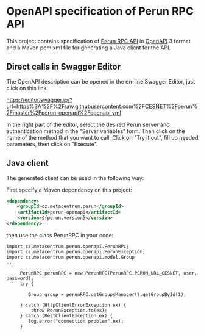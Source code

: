 # OpenAPI specification of Perun RPC API

This project contains specification of [Perun RPC API](https://perun-aai.org/documentation/technical-documentation/rpc-api/index.html) in [OpenAPI](https://swagger.io/docs/specification/about/) 3 
format and a Maven pom.xml file for generating a Java client for the API.

## Direct calls in Swagger Editor

The OpenAPI description can be opened in the on-line Swagger Editor, just click on this link:

https://editor.swagger.io/?url=https%3A%2F%2Fraw.githubusercontent.com%2FCESNET%2Fperun%2Fmaster%2Fperun-openapi%2Fopenapi.yml

In the right part of the editor, select the desired Perun server and authentication method in the “Server variables” form.
Then click on the name of the method that you want to call. Click on "Try it out", fill up needed parameters,
then click on "Execute".

## Java client
The generated client can be used in the following way:

First specify a Maven dependency on this project:
```xml
<dependency>
	<groupId>cz.metacentrum.perun</groupId>
	<artifactId>perun-openapi</artifactId>
	<version>${perun.version}</version>
</dependency>
```

then use the class PerunRPC in your code:

```
import cz.metacentrum.perun.openapi.PerunRPC;
import cz.metacentrum.perun.openapi.PerunException;
import cz.metacentrum.perun.openapi.model.Group
...

     PerunRPC perunRPC = new PerunRPC(PerunRPC.PERUN_URL_CESNET, user, password);
     try {

        Group group = perunRPC.getGroupsManager().getGroupById(1);

     } catch (HttpClientErrorException ex) {
         throw PerunException.to(ex);
     } catch (RestClientException ex) {
        log.error("connection problem",ex);
     }
```
